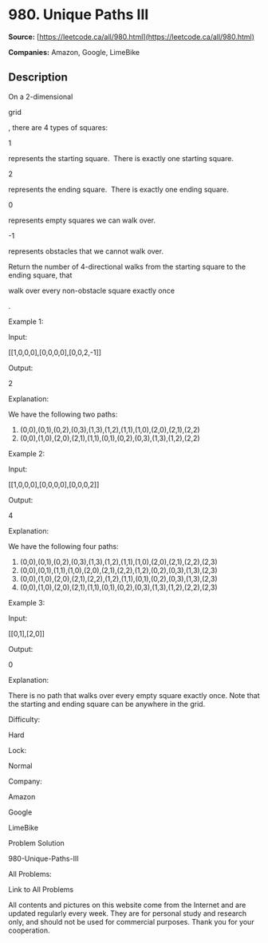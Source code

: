 # 980. Unique Paths III

**Source:** [https://leetcode.ca/all/980.html](https://leetcode.ca/all/980.html)

**Companies:** Amazon, Google, LimeBike

## Description

On a 2-dimensional

grid

, there are 4 types of squares:

1

represents the starting square.  There is exactly one starting
            square.

2

represents the ending square.  There is exactly one ending square.

0

represents empty squares we can walk over.

-1

represents obstacles that we cannot walk over.

Return the number of 4-directional walks from the starting square to the ending square,
        that

walk over every non-obstacle square exactly once

.

Example 1:

Input:

[[1,0,0,0],[0,0,0,0],[0,0,2,-1]]

Output:

2

Explanation:

We have the following two paths:
1. (0,0),(0,1),(0,2),(0,3),(1,3),(1,2),(1,1),(1,0),(2,0),(2,1),(2,2)
2. (0,0),(1,0),(2,0),(2,1),(1,1),(0,1),(0,2),(0,3),(1,3),(1,2),(2,2)

Example 2:

Input:

[[1,0,0,0],[0,0,0,0],[0,0,0,2]]

Output:

4

Explanation:

We have the following four paths:
1. (0,0),(0,1),(0,2),(0,3),(1,3),(1,2),(1,1),(1,0),(2,0),(2,1),(2,2),(2,3)
2. (0,0),(0,1),(1,1),(1,0),(2,0),(2,1),(2,2),(1,2),(0,2),(0,3),(1,3),(2,3)
3. (0,0),(1,0),(2,0),(2,1),(2,2),(1,2),(1,1),(0,1),(0,2),(0,3),(1,3),(2,3)
4. (0,0),(1,0),(2,0),(2,1),(1,1),(0,1),(0,2),(0,3),(1,3),(1,2),(2,2),(2,3)

Example 3:

Input:

[[0,1],[2,0]]

Output:

0

Explanation:

There is no path that walks over every empty square exactly once.
Note that the starting and ending square can be anywhere in the grid.

Difficulty:

Hard

Lock:

Normal

Company:

Amazon

Google

LimeBike

Problem Solution

980-Unique-Paths-III

All Problems:

Link to All Problems

All contents and pictures on this website come from the Internet and are updated regularly every week. They are for personal study and research only, and should not be used for commercial purposes. Thank you for your cooperation.

